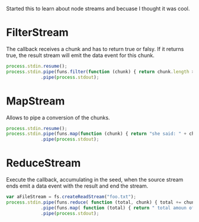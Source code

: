 
Started this to learn about node streams and becuase I thought it was cool.

# FilterStream

The callback receives a chunk and has to return true or falsy. If it returns true, the result stream will emit the data event for this chunk. 

```js
process.stdin.resume();
process.stdin.pipe(funs.filter(function (chunk) { return chunk.length > 5; }))
             .pipe(process.stdout);
```

# MapStream

Allows to pipe a conversion of the chunks. 

```js
process.stdin.resume();
process.stdin.pipe(funs.map(function (chunk) { return "she said: " + chunk; }))
             .pipe(process.stdout);
```


# ReduceStream

Execute the callback, accumulating in the seed, when the source stream ends emit a data event with the result and end the stream.

```js
var aFileStream = fs.createReadStream("foo.txt");
process.stdin.pipe(funs.reduce( function (total, chunk) { total += chunk.match(/o/g).length; }))
             .pipe(funs.map( function (total) { return " total amoun of 'o': " + total; }))
             .pipe(process.stdout);
```